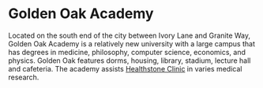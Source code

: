 # Golden Oak Academy

Located on the south end of the city between Ivory Lane and Granite Way, Golden Oak Academy is a relatively new university with a large campus that has degrees in medicine, philosophy, computer science, economics, and physics. Golden Oak features dorms, housing, library, stadium, lecture hall and cafeteria. The academy assists [Healthstone Clinic](healthstone.md) in varies medical research.
